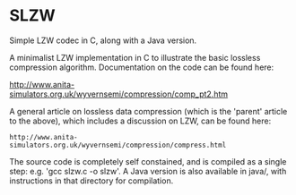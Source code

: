 # SLZW
Simple LZW codec in C, along with a Java version.

A minimalist LZW implementation in C to illustrate the basic lossless compression algorithm. Documentation on the code can be found here:

   http://www.anita-simulators.org.uk/wyvernsemi/compression/comp_pt2.htm

A general article on lossless data compression (which is the 'parent' article to the above), which includes a discussion on LZW, can be found here:

    http://www.anita-simulators.org.uk/wyvernsemi/compression/compress.html
    
The source code is completely self constained, and is compiled as a single step: e.g. 'gcc slzw.c -o slzw'. A Java version is also available in java/, with instructions in that directory for compilation.
